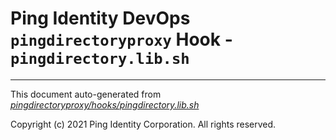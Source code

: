 
# Ping Identity DevOps `pingdirectoryproxy` Hook - `pingdirectory.lib.sh`

---
This document auto-generated from _[pingdirectoryproxy/hooks/pingdirectory.lib.sh](https://github.com/pingidentity/pingidentity-docker-builds/blob/master/pingdirectoryproxy/hooks/pingdirectory.lib.sh)_

Copyright (c) 2021 Ping Identity Corporation. All rights reserved.
